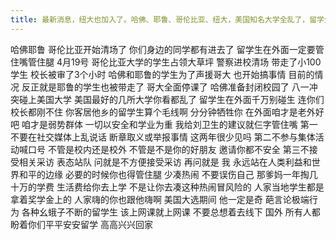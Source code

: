 ```yaml
---
title: 最新消息，纽大也加入了。哈佛、耶鲁、哥伦比亚、纽大，美国知名大学全乱了，留学生咋办？
---
```

哈佛耶鲁
哥伦比亚开始清场了
你们身边的同学都有进去了
留学生在外面一定要管住嘴管住腿
4月19号
哥伦比亚大学的学生占领大草坪
警察进校清场
带走了小100学生
校长被审了3个小时
哈佛和耶鲁的学生为了声援哥大
也开始搞事情
目前的情况
反正就是耶鲁的学生也被带走了
哥大全面停课了
哈佛准备封闭校园了
八一冲突碰上美国大学
美国最好的几所大学你看都乱了
留学生在外面千万别碰生
连你们校长都刚不住
你客居他乡的留学生算个毛线啊
分分钟牺牲你
在外面咱才是老外好吧
咱才是弱势群体
一切以安全和学业为重
我给刘卫生的建议就仨字管住嘴
第一不要在社交媒体上乱说话
断章取义或举报事情
这两年很少见吗
第二不参与集体活动喊口号
不管是校内还是校外
不管是不是你的好朋友
邀请你都不安全
第三不接受相关采访
表态站队
问就是不方便接受采访
再问就是
我
永远站在人类利益和世界和平的边缘
必要的时候你也得管住腿
少凑热闹
不要误伤自己
那爹妈一年掏几十万的学费
生活费给你去上学
不是让你去凑这种热闹冒风险的
人家当地学生都是拿着奖学金上的
人家嗨的你也跟他嗨啊
美国大选期间
他一定是奇
葩言论极端行为
各种幺蛾子不断的留学生
该上网课就上网课
不要总想着去线下
国外
所有人都盼着你们平平安安留学
高高兴兴回家
